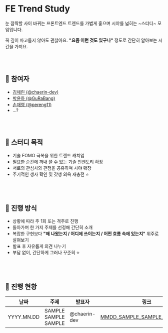 # FE Trend Study

눈 깜짝할 사이 바뀌는 프론트엔드 트렌드를 가볍게 훑으며 시야를 넓히는 ~스터디~ 모임입니다.

꼭 깊이 파고들지 않아도 괜찮아요. **"요즘 이런 것도 있구나"** 정도로 간단히 알아보는 시간을 가져요.

<br />
<br />

## 👥 참여자

- [김채린 (@chaerin-dev)](https://github.com/chaerin-dev)
- [박윤하 (@GuRaBang)](https://github.com/GuRaBang)
- [손재영 (@pereng11)](https://github.com/pereng11)
- ...?

<br />
<br />

## 🎯 스터디 목적

- 기술 FOMO 극복을 위한 트렌드 캐치업
- 필요한 순간에 꺼내 쓸 수 있는 기술 인벤토리 확장
- 서로의 관심사와 관점을 공유하며 시야 확장
- 주기적인 생사 확인 및 갓생 의욕 재충전 ⭐

<br />
<br />

## 🚀 진행 방식

- 상황에 따라 주 1회 또는 격주로 진행  
- 돌아가며 한 가지 주제를 선정해 간단히 소개  
- 복잡한 구현보다 **"왜 나왔는지 / 어디에 쓰이는지 / 어떤 흐름 속에 있는지"** 위주로 살펴보기
- 발표 후 자유롭게 의견 나누기  
- 부담 없이, 간단하게 그러나 꾸준히 ⭐

<br />
<br />

## 📅 진행 현황

| 날짜        | 주제                  | 발표자        | 링크                        |
|------------|----------------------|--------------|----------------------------|
| YYYY.MN.DD | SAMPLE SAMPLE SAMPLE | @chaerin-dev |[MMDD_SAMPLE_SAMPLE_SAMPLE.md](https://github.com/chaerin-dev/FE-Trend-Study/blob/main/2025/MMDD_SAMPLE_SAMPLE_SAMPLE.md)|


